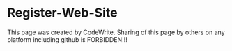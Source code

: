 # Register-Web-Site
This page was created by CodeWrite. Sharing of this page by others on any platform including github is FORBIDDEN!!!
